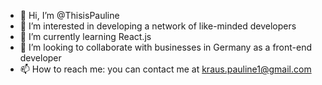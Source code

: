 - 👋 Hi, I’m @ThisisPauline
- 👀 I’m interested in developing a network of like-minded developers
- 🌱 I’m currently learning React.js
- 💞️ I’m looking to collaborate with businesses in Germany as a front-end developer
- 📫 How to reach me: you can contact me at kraus.pauline1@gmail.com


